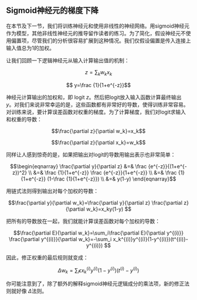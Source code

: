 ## Sigmoid神经元的梯度下降
在本节及下一节，我们将训练神经元和使用非线性的神经网络。用sigmoid神经元作为模型，其他非线性神经元的推导留作读者的练习。为了简化，假设神经元不使用偏置项，尽管我们的分析很容易扩展到这种情况。我们仅假设偏置是传入连接上输入值总为1的加权。

让我们回顾一下逻辑神经元从输入计算输出值的机制：

$$ z=\sum_k w_k x_k $$

$$ y=\frac {1}{1+e^{-z}}$$

神经元计算输出的加权和，即 logit $z$。然后把logit放入输入函数计算最终输出 $y$。对我们来说非常幸运的是，这些函数都有非常好的导数，使得训练非常容易。对训练来说，要计算误差函数对权重的梯度。为了计算梯度，我们对logit求输入和权重的导数：

$$\frac{\partial z}{\partial w_k}=x_k$$

$$\frac{\partial z}{\partial x_k}=w_k$$

同样让人感到惊奇的是，如果把输出对logit的导数用输出表示也非常简单：

$$\begin{eqnarray}
\frac{\partial y}{\partial z}  &=&  \frac {e^{-z}}{(1+e^{-z})^2} \\
&=& \frac {1}{1+e^{-z}} \frac {e^{-z}}{1+e^{-z}} \\
&=& \frac {1}{1+e^{-z}} (1-\frac {1}{1+e^{-z}}) \\
&=& y(1-y)
\end{eqnarray}$$

用链式法则得到输出对每个加权的导数：

$$\frac{\partial y}{\partial w_k}=\frac{\partial y}{\partial z} \frac{\partial z}{\partial w_k}=x_ky(1-y) $$

把所有的导数放在一起，我们就能计算误差函数对每个加权的导数：

$$\frac{\partial E}{\partial w_k}=\sum_i\frac{\partial E}{\partial y^{(i)}} \frac{\partial y^{(i)}}{\partial w_k}=-\sum_i x_k^{(i)}y^{(i)}(1-y^{(i)})(t^{(i)}-y^{(i)}) $$

因此，修正权重的最后规则就变成：

$$\Delta w_k=\sum_i \epsilon x_k^{(i)}y^{(i)}(1-y^{(i)})(t^{(i)}-y^{(i)})$$

你可能注意到了，除了额外的解释sigmoid神经元逻辑成分的乘法项，新的修正法则就好像 $\Delta$法则。
